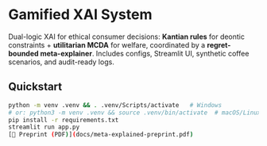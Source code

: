 # Gamified XAI System

Dual-logic XAI for ethical consumer decisions: **Kantian rules** for deontic constraints + **utilitarian MCDA** for welfare, coordinated by a **regret-bounded meta-explainer**. Includes configs, Streamlit UI, synthetic coffee scenarios, and audit-ready logs.

## Quickstart
```bash
python -m venv .venv && . .venv/Scripts/activate   # Windows
# or: python3 -m venv .venv && source .venv/bin/activate  # macOS/Linux
pip install -r requirements.txt
streamlit run app.py
[📄 Preprint (PDF)](docs/meta-explained-preprint.pdf)

